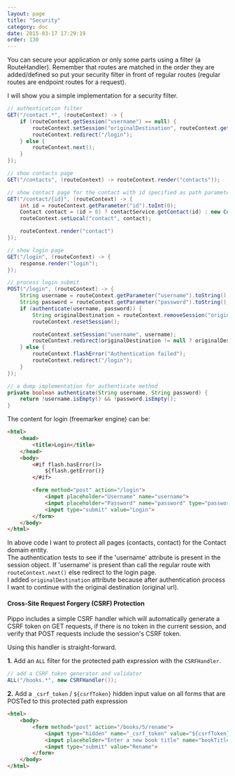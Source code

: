 ```yaml
---
layout: page
title: "Security"
category: doc
date: 2015-03-17 17:29:19
order: 130
---
```


You can secure your application or only some parts using a filter (a RouteHandler). Remember that routes are matched
in the order they are added/defined so put your security filter in front of regular routes (regular routes are
endpoint routes for a request).

I will show you a simple implementation for a security filter.

```java
// authentication filter
GET("/contact.*", (routeContext) -> {
	if (routeContext.getSession("username") == null) {
		routeContext.setSession("originalDestination", routeContext.getRequest().getContextUriWithQuery());
		routeContext.redirect("/login");
	} else {
		routeContext.next();
	}
});

// show contacts page
GET("/contacts", (routeContext) -> routeContext.render("contacts"));

// show contact page for the contact with id specified as path parameter
GET("/contact/{id}", (routeContext) -> {
	int id = routeContext.getParameter("id").toInt(0);
	Contact contact = (id > 0) ? contactService.getContact(id) : new Contact();
    routeContext.setLocal("contact", contact);

	routeContext.render("contact")
});

// show login page
GET("/login", (routeContext) -> {
    response.render("login");
});

// process login submit
POST("/login", (routeContext) -> {
	String username = routeContext.getParameter("username").toString();
	String password = routeContext.getParameter("password").toString();
	if (authenticate(username, password)) {
		String originalDestination = routeContext.removeSession("originalDestination");
		routeContext.resetSession();

		routeContext.setSession("username", username);
		routeContext.redirect(originalDestination != null ? originalDestination : "/contacts");
	} else {
		routeContext.flashError("Authentication failed");
		routeContext.redirect("/login");
	}
});

// a dump implementation for authenticate method
private boolean authenticate(String username, String password) {
    return !username.isEmpty() && !password.isEmpty();
}
```

The content for login (freemarker engine) can be:

```html
<html>
    <head>
        <title>Login</title>
    </head>
    <body>
        <#if flash.hasError()>
            ${flash.getError()}
        </#if>

        <form method="post" action="/login">
            <input placeholder="Username" name="username">
            <input placeholder="Password" name="password" type="password">
            <input type="submit" value="Login">
        </form>
    </body>
</html>
```

In above code I want to protect all pages (contacts, contact) for the Contact domain entity.  
The authentication tests to see if the 'username' attribute is present in the session object. If 'username' is present
than call the regular route with `routeContext.next()` else redirect to the login page.  
I added `originalDestination` attribute because after authentication process I want to continue with the original destination (original url).

#### Cross-Site Request Forgery (CSRF) Protection

Pippo includes a simple CSRF handler which will automatically generate a CSRF token on GET requests, if there is no token in the current session, and verify that POST requests include the session's CSRF token.

Using this handler is straight-forward.

**1.** Add an `ALL` filter for the protected path expression with the `CSRFHandler`.

```java
// add a CSRF token generator and validator
ALL("/books.*", new CSRFHandler());
```

**2.** Add a `_csrf_token` / `${csrfToken}` hidden input value on all forms that are POSTed to this protected path expression

```html
<html>
	<body>
		<form method="post" action="/books/5/rename">
			<input type="hidden" name="_csrf_token" value="${csrfToken}">
			<input placeholder="Enter a new book title" name="bookTitle">
			<input type="submit" value="Rename">
		</form>
	</body>
</html>
```

